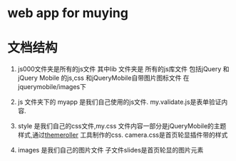 ﻿# web app for muying



# 文档结构

1. js000文件夹是所有的js文件  其中lib 文件夹是 所有的js库文件 包括jQuery 和 jQuery Mobile 的js,css 和jQueryMobile自带图片图标文件 在jquerymobile/images下

2. js 文件夹下的 myapp 是我们自己使用的js文件. my.validate.js是表单验证内容.

3. style 是我们自己的css文件,my.css 文件内容一部分是jQueryMobile的主题样式,通过[themeroller](http://jquerymobile.com/themeroller/) 工具制作的css.  camera.css是首页轮显插件带的样式

4. images 是我们自己的图片文件 子文件slides是首页轮显的图片元素
